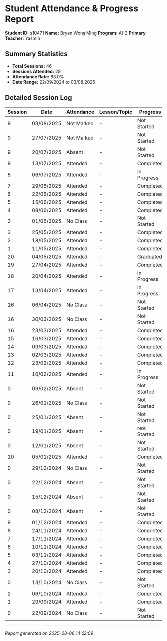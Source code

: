 # Student Attendance & Progress Report

**Student ID:** s10471
**Name:** Bryan Wong Ming
**Program:** AI-2
**Primary Teacher:** Yasmin

## Summary Statistics
- **Total Sessions:** 46
- **Sessions Attended:** 29
- **Attendance Rate:** 63.0%
- **Date Range:** 22/09/2024 to 03/08/2025

## Detailed Session Log

| Session | Date | Attendance | Lesson/Topic | Progress |
|---------|------|------------|--------------|----------|
| 9 | 03/08/2025 | Not Marked | - | Not Started |
| 9 | 27/07/2025 | Not Marked | - | Not Started |
| 9 | 20/07/2025 | Absent | - | Not Started |
| 9 | 13/07/2025 | Attended | - | Completed |
| 8 | 06/07/2025 | Attended | - | In Progress |
| 7 | 29/06/2025 | Attended | - | Completed |
| 6 | 22/06/2025 | Attended | - | Completed |
| 5 | 15/06/2025 | Attended | - | Completed |
| 4 | 08/06/2025 | Attended | - | Completed |
| 3 | 01/06/2025 | No Class | - | Not Started |
| 3 | 25/05/2025 | Attended | - | Completed |
| 2 | 18/05/2025 | Attended | - | Completed |
| 1 | 11/05/2025 | Attended | - | Completed |
| 20 | 04/05/2025 | Attended | - | Graduated |
| 19 | 27/04/2025 | Attended | - | Completed |
| 18 | 20/04/2025 | Attended | - | In Progress |
| 17 | 13/04/2025 | Attended | - | In Progress |
| 16 | 06/04/2025 | No Class | - | Not Started |
| 16 | 30/03/2025 | No Class | - | Not Started |
| 16 | 23/03/2025 | Attended | - | Completed |
| 15 | 16/03/2025 | Attended | - | Completed |
| 14 | 09/03/2025 | Attended | - | Completed |
| 13 | 02/03/2025 | Attended | - | Completed |
| 12 | 23/02/2025 | Attended | - | Completed |
| 11 | 16/02/2025 | Attended | - | In Progress |
| 0 | 09/02/2025 | Absent | - | Not Started |
| 0 | 26/01/2025 | No Class | - | Not Started |
| 0 | 25/01/2025 | Absent | - | Not Started |
| 0 | 19/01/2025 | Absent | - | Not Started |
| 0 | 12/01/2025 | Absent | - | Not Started |
| 10 | 05/01/2025 | Attended | - | Completed |
| 0 | 29/12/2024 | No Class | - | Not Started |
| 0 | 22/12/2024 | Absent | - | Not Started |
| 0 | 15/12/2024 | Absent | - | Not Started |
| 0 | 08/12/2024 | Absent | - | Not Started |
| 9 | 01/12/2024 | Attended | - | Completed |
| 8 | 24/11/2024 | Attended | - | Completed |
| 7 | 17/11/2024 | Attended | - | Completed |
| 6 | 10/11/2024 | Attended | - | Completed |
| 5 | 03/11/2024 | Attended | - | Completed |
| 4 | 27/10/2024 | Attended | - | Completed |
| 3 | 20/10/2024 | Attended | - | Completed |
| 0 | 13/10/2024 | No Class | - | Not Started |
| 2 | 06/10/2024 | Attended | - | Completed |
| 1 | 29/09/2024 | Attended | - | Completed |
| 0 | 22/09/2024 | No Class | - | Not Started |

---
*Report generated on 2025-08-06 14:02:09*